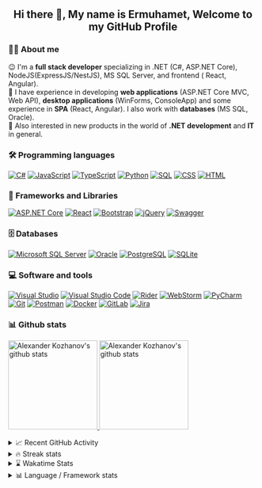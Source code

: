 <h2 align="center"> Hi there 👋, My name is Ermuhamet, Welcome to my GitHub Profile<br/> </h2> 



### 👨‍💻 About me

😉 I'm a **full stack developer** specializing in .NET (C#, ASP.NET Core), NodeJS(ExpressJS/NestJS), MS SQL Server, and frontend (
React, Angular).  
🔭 I have experience in developing **web applications** (ASP.NET Core MVC, Web API), **desktop applications** (WinForms,
ConsoleApp) and some experience in **SPA** (React, Angular). I also work with **databases** (MS SQL, Oracle).  
📣 Also interested in new products in the world of **.NET development** and **IT** in general.

### 🛠 Programming languages

<p>
    <a href="https://github.com/search?q=user%3Aa-kozhanov+language%3Acsharp"><img alt="C#" src="https://custom-icon-badges.herokuapp.com/badge/C%23-68217A.svg?style=flat&logo=cs2&logoColor=white"></a>
    <a href="https://github.com/search?q=user%3Aa-kozhanov+language%3Ajavascript"><img alt="JavaScript" src="https://img.shields.io/badge/JavaScript-F7DF1E.svg?style=flat&logo=javascript&logoColor=black"></a>
    <a href="https://github.com/search?q=user%3Aa-kozhanov+language%3AtypeScript"><img alt="TypeScript" src="https://img.shields.io/badge/TypeScript-007ACC.svg?style=flat&logo=typescript&logoColor=white"></a>
    <a href="https://github.com/search?q=user%3Aa-kozhanov+language%3Apython"><img alt="Python" src="https://img.shields.io/badge/-Python-blue?style=flat&logo=Python&logoColor=yellow"></a>
    <a href="https://github.com/search?q=user%3Aa-kozhanov+language%3Asql"><img alt="SQL" src="https://custom-icon-badges.herokuapp.com/badge/SQL-025E8C.svg?style=flat&logo=database&logoColor=white"></a>
    <a href="https://github.com/search?q=user%3Aa-kozhanov+language%3Acss"><img alt="CSS" src="https://img.shields.io/badge/CSS-1572B6.svg?style=flat&logo=css3&logoColor=white"></a>
    <a href="https://github.com/search?q=user%3Aa-kozhanov+language%3Ahtml"><img alt="HTML" src="https://img.shields.io/badge/HTML-E34F26.svg?style=flat&logo=html5&logoColor=white"></a>
</p>

### 🧰 Frameworks and Libraries

<p>
    <a href="#"><img alt="ASP.NET Core" src="https://img.shields.io/badge/ASP.NET%20Core-5C2D91?style=flat&logo=.net&logoColor=white"></a>
    <a href="#"><img alt="React" src="https://img.shields.io/badge/React-20232a.svg?style=flat&logo=react&logoColor=%2361DAFB"></a>
    <a href="#"><img alt="Bootstrap" src="https://img.shields.io/badge/Bootstrap-7952B3.svg?style=flat&logo=bootstrap&logoColor=white"></a>
    <a href="#"><img alt="jQuery" src="https://img.shields.io/badge/jQuery-7719AA?style=flat&logo=jQuery&logoColor=white"/></a>
    <a href="#"><img alt="Swagger" src="https://img.shields.io/badge/-Swagger-%23Clojure?style=flat&logo=swagger&logoColor=white"/></a>
</p>

### 🗄️ Databases

<p>
    <a href="#"><img alt="Microsoft SQL Server" src="https://img.shields.io/badge/-Microsoft%20SQL%20Server-CC2927?style=flat&logo=Microsoft%20SQL%20Server&logoColor=white"></a>
    <a href="#"><img alt="Oracle" src="https://img.shields.io/badge/Oracle-F00000.svg?style=flat&logo=oracle&logoColor=white"></a>
    <a href="#"><img alt="PostgreSQL" src="https://img.shields.io/badge/PostgreSQL-316192.svg?style=flat&logo=postgresql&logoColor=white"></a>
    <a href="#"><img alt="SQLite" src="https://img.shields.io/badge/SQLite-07405e.svg?style=flat&logo=sqlite&logoColor=white"></a>
</p>

### 💻 Software and tools

<p>
    <a href="#" target="_blank"><img alt="Visual Studio" src="https://img.shields.io/badge/Visual%20Studio-5C2D91.svg?style=flat&logo=visual-studio&logoColor=white"/></a>
    <a href="#"><img alt="Visual Studio Code" src="https://img.shields.io/badge/Visual%20Studio%20Code-0078d7.svg?style=flat&logo=visual-studio-code&logoColor=white"></a>
    <a href="#"><img alt="Rider" src="https://img.shields.io/badge/Rider-000000.svg?style=flat&logo=Rider&logoColor=white&color=black&labelColor=crimson"></a>
    <a href="#"><img alt="WebStorm" src="https://img.shields.io/badge/WebStorm-143?style=flat&logo=webstorm&logoColor=white&color=black"></a>
    <a href="#" target="_blank"><img alt="PyCharm" src="https://img.shields.io/badge/PyCharm-143?style=flat&logo=PyCharm&logoColor=black&color=green&labelColor=green"/></a>
    <a href="#"><img alt="Git" src="https://img.shields.io/badge/Git-F05033.svg?style=flat&logo=git&logoColor=white"></a>
    <a href="#"><img alt="Postman" src="https://img.shields.io/badge/Postman-FF6C37?style=flat&logo=postman&logoColor=white"></a>
    <a href="#"><img alt="Docker" src="https://img.shields.io/badge/-Docker-2496ED?style=flat&logo=Docker&logoColor=white"></a>
    <a href="#"><img alt="GitLab" src="https://img.shields.io/badge/-GitLab-FCA121?style=flat&logo=gitlab"></a>
    <a href="#"><img alt="Jira" src="https://img.shields.io/badge/Jira-%230A0FFF.svg?style=flat&logo=jira&logoColor=white"></a>
</p>

### 📊 Github stats

<p>
<a href="https://gitstats.me/a-kozhanov" target="_blank">
  <img height="180em" alt="Alexander Kozhanov's github stats" src="https://github-readme-stats-eight-theta.vercel.app/api?username=a-kozhanov&show_icons=true&theme=react&include_all_commits=true&count_private=true"/>
  <img height="180em" alt="Alexander Kozhanov's github stats" src="https://github-readme-stats-eight-theta.vercel.app/api/top-langs/?username=a-kozhanov&layout=compact&langs_count=8&theme=react"/>
</a>
</p>

<details>
<summary>📈 Recent GitHub Activity</summary>

![Alexander Kozhanov's GitHub Activity graph](https://github-readme-activity-graph.cyclic.app/graph?username=a-kozhanov&theme=dracula)

</details>

<details>
<summary>🔥 Streak stats</summary>
<p>
  <img src="http://github-readme-streak-stats.herokuapp.com?user=a-kozhanov&date_format=n%2Fj%5B%2FY%5D&theme=react">
</p>
</details>

<details>
<summary>⌛ Wakatime Stats</summary>

[![Wakatime stats](https://github-readme-stats.vercel.app/api/wakatime?username=akozhanov&layout=compact&theme=react)](https://wakatime.com/akozhanov)

</details>

<details>
<summary>📊 Language&nbsp;/&nbsp;Framework stats</summary>
<a href='https://profile.codersrank.io/user/a-kozhanov/'>
    <img src='http://cr-skills-chart-widget.azurewebsites.net/api/api?username=a-kozhanov&padding=30'>
</a>

</details>

